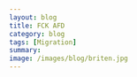 ```yaml
---
layout: blog
title: FCK AFD
category: blog
tags: [Migration]  
summary:  
image: /images/blog/briten.jpg
---
```


